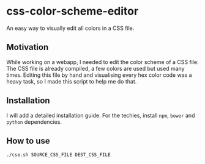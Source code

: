 # css-color-scheme-editor
An easy way to visually edit all colors in a CSS file.

## Motivation
While working on a webapp, I needed to edit the color scheme of a CSS file:
The CSS file is already compiled, a few colors are used but used many times.
Editing this file by hand and visualising every hex color code was a heavy task, so I made this script to help me do that.

## Installation
I will add a detailed installation guide.
For the techies, install `npm`, `bower` and `python` dependencies.

## How to use
```bash
./cse.sh SOURCE_CSS_FILE DEST_CSS_FILE
```
